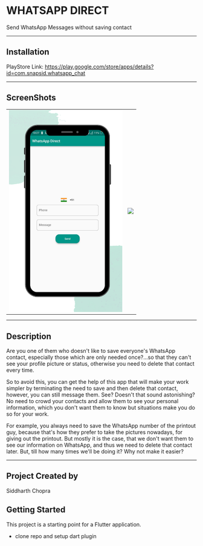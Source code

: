 # WHATSAPP DIRECT

Send WhatsApp Messages without saving contact

---

## Installation

PlayStore Link:
https://play.google.com/store/apps/details?id=com.snapsid.whatsapp_chat

---

## ScreenShots


|                                                           |                                                           |
| --------------------------------------------------------- | --------------------------------------------------------- |
| <img src="screenshots/1.png"  width="300"/> | <img src="screenshots/a.png" width="300"/>  |


---

## Description
Are you one of them who doesn't like to save everyone's WhatsApp contact, especially those which are only needed once?...so that they can't see your profile picture or status, otherwise you need to delete that contact every time.

So to avoid this, you can get the help of this app that will make your work simpler by terminating the need to save and then delete that contact, however, you can still message them. See? Doesn't that sound astonishing? No need to crowd your contacts and allow them to see your personal information, which you don't want them to know but situations make you do so for your work.

For example, you always need to save the WhatsApp number of the printout guy, because that's how they prefer to take the pictures nowadays, for giving out the printout. But mostly it is the case, that we don't want them to see our information on WhatsApp, and thus we need to delete that contact later. But, till how many times we'll be doing it?
Why not make it easier?


---
## Project Created by
Siddharth Chopra

## Getting Started

This project is a starting point for a Flutter application.

- clone repo and setup dart plugin


